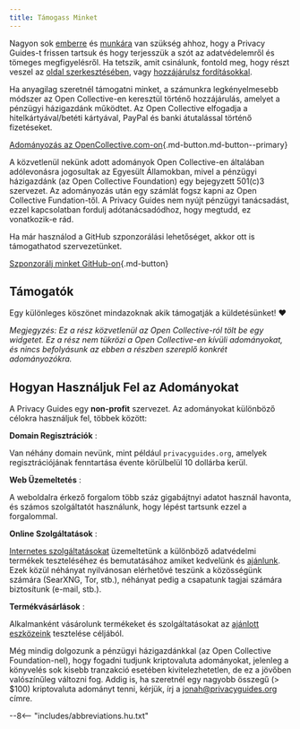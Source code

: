 ```yaml
---
title: Támogass Minket
---
```


<!-- markdownlint-disable MD036 -->
Nagyon sok [emberre](https://github.com/privacyguides/privacyguides.org/graphs/contributors) és [munkára](https://github.com/privacyguides/privacyguides.org/pulse/monthly) van szükség ahhoz, hogy a Privacy Guides-t frissen tartsuk és hogy terjesszük a szót az adatvédelemről és tömeges megfigyelésről. Ha tetszik, amit csinálunk, fontold meg, hogy részt veszel az [oldal szerkesztésében](https://github.com/privacyguides/privacyguides.org), vagy [hozzájárulsz fordításokkal](https://crowdin.com/project/privacyguides).

Ha anyagilag szeretnél támogatni minket, a számunkra legkényelmesebb módszer az Open Collective-en keresztül történő hozzájárulás, amelyet a pénzügyi házigazdánk működtet. Az Open Collective elfogadja a hitelkártyával/betéti kártyával, PayPal és banki átutalással történő fizetéseket.

[Adományozás az OpenCollective.com-on](https://opencollective.com/privacyguides/donate ""){.md-button.md-button--primary}

A közvetlenül nekünk adott adományok Open Collective-en általában adólevonásra jogosultak az Egyesült Államokban, mivel a pénzügyi házigazdánk (az Open Collective Foundation) egy bejegyzett 501(c)3 szervezet. Az adományozás után egy számlát fogsz kapni az Open Collective Fundation-től. A Privacy Guides nem nyújt pénzügyi tanácsadást, ezzel kapcsolatban fordulj adótanácsadódhoz, hogy megtudd, ez vonatkozik-e rád.

Ha már használod a GitHub szponzorálási lehetőséget, akkor ott is támogathatod szervezetünket.

[Szponzorálj minket GitHub-on](https://github.com/sponsors/privacyguides ""){.md-button}

## Támogatók

Egy különleges köszönet mindazoknak akik támogatják a küldetésünket! :heart:

*Megjegyzés: Ez a rész közvetlenül az Open Collective-ról tölt be egy widgetet. Ez a rész nem tükrözi a Open Collective-en kívüli adományokat, és nincs befolyásunk az ebben a részben szereplő konkrét adományozókra.*

<script src="https://opencollective.com/privacyguides/banner.js"></script>

## Hogyan Használjuk Fel az Adományokat

A Privacy Guides egy **non-profit** szervezet. Az adományokat különböző célokra használjuk fel, többek között:

**Domain Regisztrációk**
:

Van néhány domain nevünk, mint például `privacyguides.org`, amelyek regisztrációjának fenntartása évente körülbelül 10 dollárba kerül.

**Web Üzemeltetés**
:

A weboldalra érkező forgalom több száz gigabájtnyi adatot használ havonta, és számos szolgáltatót használunk, hogy lépést tartsunk ezzel a forgalommal.

**Online Szolgáltatások**
:

[Internetes szolgáltatásokat](https://privacyguides.net) üzemeltetünk a különböző adatvédelmi termékek teszteléséhez és bemutatásához amiket kedvelünk és [ajánlunk](../tools.md). Ezek közül néhányat nyilvánosan elérhetővé teszünk a közösségünk számára (SearXNG, Tor, stb.), néhányat pedig a csapatunk tagjai számára biztosítunk (e-mail, stb.).

**Termékvásárlások**
:

Alkalmanként vásárolunk termékeket és szolgáltatásokat az [ajánlott eszközeink](../tools.md) tesztelése céljából.

Még mindig dolgozunk a pénzügyi házigazdánkkal (az Open Collective Foundation-nel), hogy fogadni tudjunk kriptovaluta adományokat, jelenleg a könyvelés sok kisebb tranzakció esetében kivitelezhetetlen, de ez a jövőben valószínűleg változni fog. Addig is, ha szeretnél egy nagyobb összegű (> $100) kriptovaluta adományt tenni, kérjük, írj a [jonah@privacyguides.org](mailto:jonah@privacyguides.org) címre.

--8<-- "includes/abbreviations.hu.txt"
